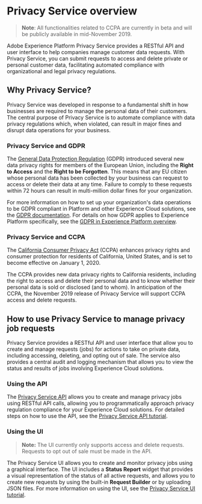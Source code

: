 # Privacy Service overview

> **Note**: All functionalities related to CCPA are currently in beta and will be publicly available in mid-November 2019.

Adobe Experience Platform Privacy Service provides a RESTful API and user interface to help companies manage customer data requests. With Privacy Service, you can submit requests to access and delete private or personal customer data, facilitating automated compliance with organizational and legal privacy regulations.

## Why Privacy Service?

Privacy Service was developed in response to a fundamental shift in how businesses are required to manage the personal data of their customers. The central purpose of Privacy Service is to automate compliance with data privacy regulations which, when violated, can result in major fines and disrupt data operations for your business.

### Privacy Service and GDPR

The [General Data Protection Regulation](https://eugdpr.org/) (GDPR) introduced several new data privacy rights for members of the European Union, including the **Right to Access** and the **Right to be Forgotten**. This means that any EU citizen whose personal data has been collected by your business can request to access or delete their data at any time. Failure to comply to these requests within 72 hours can result in multi-million dollar fines for your organization. 

For more information on how to set up your organization's data operations to be GDPR compliant in Platform and other Experience Cloud solutions, see the [GDPR documentation](https://www.adobe.io/apis/experiencecloud/gdpr/docs.html). For details on how GDPR applies to Experience Platform specifically, see the [GDPR in Experience Platform overview](../../gdpr/gdpr-on-platform-overview.md).

### Privacy Service and CCPA

The [California Consumer Privacy Act](https://www.caprivacy.org/about) (CCPA) enhances privacy rights and consumer protection for residents of California, United States, and is set to become effective on January 1, 2020.

The CCPA provides new data privacy rights to California residents, including the right to access and delete their personal data and to know whether their personal data is sold or disclosed (and to whom). In anticipation of the CCPA, the November 2019 release of Privacy Service will support CCPA access and delete requests.

## How to use Privacy Service to manage privacy job requests

Privacy Service provides a RESTful API and user interface that allow you to create and manage requests (jobs) for actions to take on private data, including accessing, deleting, and opting out of sale. The service also provides a central audit and logging mechanism that allows you to view the status and results of jobs involving Experience Cloud solutions.

### Using the API

The [Privacy Service API](../../../../../../acpdr/swagger-specs/privacy-service.yaml) allows you to create and manage privacy jobs using RESTful API calls, allowing you to programmatically approach privacy regulation compliance for your Experience Cloud solutions. For detailed steps on how to use the API, see the [Privacy Service API tutorial](../../tutorials/privacy_service_tutorial/privacy_service_api_tutorial.md).

### Using the UI

> **Note:** The UI currently only supports access and delete requests. Requests to opt out of sale must be made in the API.

The Privacy Service UI allows you to create and monitor privacy jobs using a graphical interface. The UI includes a **Status Report** widget that provides a visual representation of the status of all active requests, and allows you to create new requests by using the built-in **Request Builder** or by uploading JSON files. For more information on using the UI, see the [Privacy Service UI tutorial](../../tutorials/privacy_service_tutorial/privacy_service_ui_tutorial.md).